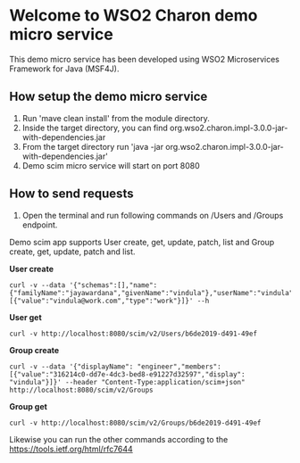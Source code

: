 
# Welcome to WSO2 Charon demo micro service


This demo micro service has been developed using WSO2 Microservices Framework for Java (MSF4J).

How setup the demo micro service
--------------------------------

1. Run 'mave clean install' from the module directory.
2. Inside the target directory, you can find
   org.wso2.charon.impl-3.0.0-jar-with-dependencies.jar
3. From the target directory run
   'java -jar org.wso2.charon.impl-3.0.0-jar-with-dependencies.jar'
4. Demo scim micro service will start on port 8080


How to send requests
--------------------

1. Open the terminal and run following commands on /Users
   and /Groups endpoint.


Demo scim app supports User create, get, update, patch, list
and Group create, get, update, patch and list.

**User create**
```
curl -v --data '{"schemas":[],"name":{"familyName":"jayawardana","givenName":"vindula"},"userName":"vindula","password":"vindula","emails":[{"value":"vindula@work.com","type":"work"}]}' --h
```

**User get**
```
curl -v http://localhost:8080/scim/v2/Users/b6de2019-d491-49ef
```
**Group create**
```
curl -v --data '{"displayName": "engineer","members":[{"value":"316214c0-dd7e-4dc3-bed8-e91227d32597","display": "vindula"}]}' --header "Content-Type:application/scim+json" http://localhost:8080/scim/v2/Groups
```
**Group get**

```
curl -v http://localhost:8080/scim/v2/Groups/b6de2019-d491-49ef
```
Likewise you can run the other commands according to the https://tools.ietf.org/html/rfc7644

